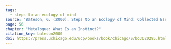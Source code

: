 ```yaml
---
tags:
  - steps-to-an-ecology-of-mind
source: "Bateson, G. (2000). Steps to an Ecology of Mind: Collected Essays in Anthropology, Psychiatry, Evolution, and Epistemology. University of Chicago Press."
page: 56
chapter: "Metalogue: What Is an Instinct?"
citation_key: bateson2000
doi: https://press.uchicago.edu/ucp/books/book/chicago/S/bo3620295.html
---
```

